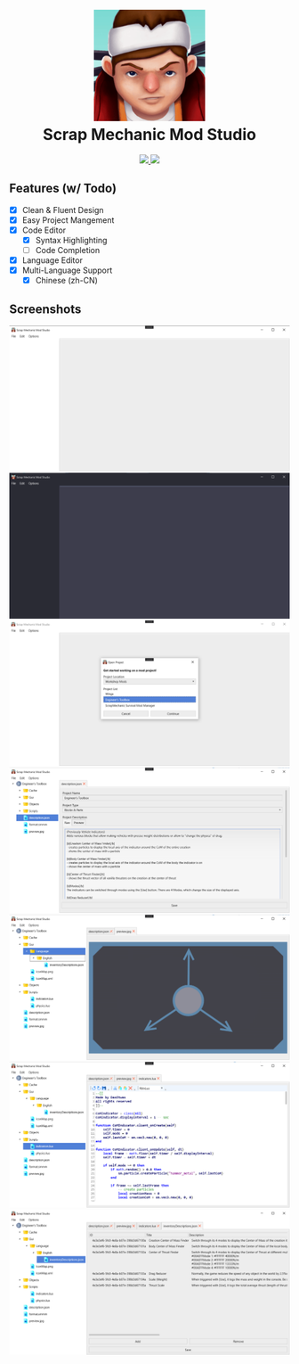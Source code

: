 <h1 align="center">
  <br>
    <img src="./.github/icon.png" width="200">
  <br>
    Scrap Mechanic Mod Studio
  <br>
</h1>

<p align="center">
  <a href="https://dotnet.microsoft.com">
    <img src="https://img.shields.io/badge/Powered%20By-.NET-blue?logo=microsoft&style=for-the-badge">
  </a>
  <a href="https://visualstudio.microsoft.com">
    <img src="https://img.shields.io/badge/Made%20With-Visual%20Studio-blue?logo=visual-studio&style=for-the-badge">
  </a>
</p>

## Features (w/ Todo)

- [X] Clean & Fluent Design
- [X] Easy Project Mangement
- [X] Code Editor
  - [X] Syntax Highlighting
  - [ ] Code Completion
- [X] Language Editor
- [X] Multi-Language Support
  - [X] Chinese (zh-CN)

## Screenshots

![](./.github/screenshots/0.png)
![](./.github/screenshots/1.png)
![](./.github/screenshots/2.png)
![](./.github/screenshots/3.png)
![](./.github/screenshots/4.png)
![](./.github/screenshots/5.png)
![](./.github/screenshots/6.png)
